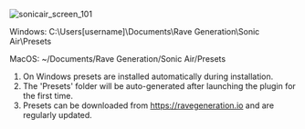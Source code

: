 ![sonicair_screen_101](https://github.com/user-attachments/assets/2eb0ef75-4508-46b7-bf9c-37d524df4bf0)

Windows:
C:\Users\[username]\Documents\Rave Generation\Sonic Air\Presets

MacOS:
~/Documents/Rave Generation/Sonic Air/Presets


1) On Windows presets are installed automatically during installation.
2) The 'Presets' folder will be auto-generated after launching the plugin for the first time.
3) Presets can be downloaded from https://ravegeneration.io and are regularly updated.
